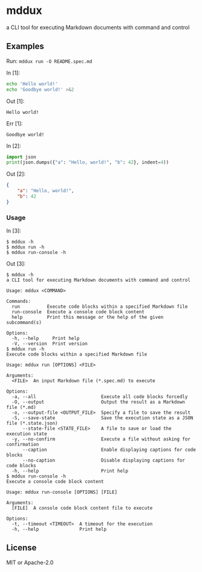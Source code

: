# mddux

a CLI tool for executing Markdown documents with command and control

## Examples

Run: `mddux run -O README.spec.md`

In \[1\]:

``` sh
echo 'Hello world!'
echo 'Goodbye world!' >&2
```

Out \[1\]:

``` text
Hello world!
```

Err \[1\]:

``` text
Goodbye world!
```

In \[2\]:

``` python
import json
print(json.dumps({"a": "Hello, world!", "b": 42}, indent=4))
```

Out \[2\]:

``` json
{
    "a": "Hello, world!",
    "b": 42
}
```

### Usage

In \[3\]:

``` console
$ mddux -h
$ mddux run -h
$ mddux run-console -h
```

Out \[3\]:

``` console
$ mddux -h
a CLI tool for executing Markdown documents with command and control

Usage: mddux <COMMAND>

Commands:
  run          Execute code blocks within a specified Markdown file
  run-console  Execute a console code block content
  help         Print this message or the help of the given subcommand(s)

Options:
  -h, --help     Print help
  -V, --version  Print version
$ mddux run -h
Execute code blocks within a specified Markdown file

Usage: mddux run [OPTIONS] <FILE>

Arguments:
  <FILE>  An input Markdown file (*.spec.md) to execute

Options:
  -a, --all                        Execute all code blocks forcedly
  -O, --output                     Output the result as a Markdown file (*.md)
  -o, --output-file <OUTPUT_FILE>  Specify a file to save the result
  -S, --save-state                 Save the execution state as a JSON file (*.state.json)
      --state-file <STATE_FILE>    A file to save or load the execution state
  -y, --no-confirm                 Execute a file without asking for confirmation
      --caption                    Enable displaying captions for code blocks
      --no-caption                 Disable displaying captions for code blocks
  -h, --help                       Print help
$ mddux run-console -h
Execute a console code block content

Usage: mddux run-console [OPTIONS] [FILE]

Arguments:
  [FILE]  A console code block content file to execute

Options:
  -t, --timeout <TIMEOUT>  A timeout for the execution
  -h, --help               Print help
```

## License

MIT or Apache-2.0

